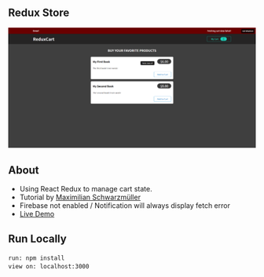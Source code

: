 ## Redux Store

!["Redux Cart"](https://github.com/WebDevBernard/Redux-Store/blob/main/img/redux-store.png?raw=true)

## About

- Using React Redux to manage cart state.
- Tutorial by [Maximilian Schwarzmüller](https://www.udemy.com/course/react-the-complete-guide-incl-redux/)
- Firebase not enabled / Notification will always display fetch error
- [Live Demo](https://redux-store-two.vercel.app/)

## Run Locally

`run: npm install`<br/>
`view on: localhost:3000`
